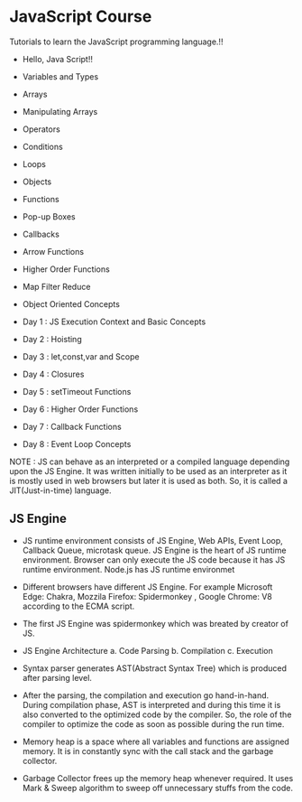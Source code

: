 # JavaScript Course
 
Tutorials to learn the JavaScript programming language.!!

- Hello, Java Script!!
- Variables and Types
- Arrays
- Manipulating Arrays
- Operators
- Conditions
- Loops
- Objects
- Functions
- Pop-up Boxes
- Callbacks
- Arrow Functions
- Higher Order Functions 
- Map Filter Reduce
- Object Oriented Concepts


- Day 1 : JS Execution Context and Basic Concepts
- Day 2 : Hoisting
- Day 3 : let,const,var and Scope
- Day 4 : Closures
- Day 5 : setTimeout Functions
- Day 6 : Higher Order Functions
- Day 7 : Callback Functions
- Day 8 : Event Loop Concepts

NOTE : JS can behave as an interpreted or a compiled language depending upon the JS Engine. It was
written initially to be used as an interpreter as it is mostly used in web browsers but later it is
used as both. So, it is called a JIT(Just-in-time) language.


## JS Engine 
- JS runtime environment consists of JS Engine, Web APIs, Event Loop, Callback Queue, microtask queue. JS Engine is the heart of JS runtime environment. Browser can only execute the JS code because it has JS runtime environment. Node.js has JS runtime environmet
- Different browsers have different JS Engine. For example Microsoft Edge: Chakra, Mozzila
Firefox: Spidermonkey , Google Chrome: V8 according to the ECMA script.
- The first JS Engine was spidermonkey which was breated by creator of JS.

- JS Engine Architecture 
a. Code Parsing b. Compilation c. Execution 
- Syntax parser generates AST(Abstract Syntax Tree) which is produced after parsing level.
- After the parsing, the compilation and execution go hand-in-hand. During compilation phase,
AST is interpreted and during this time it is also converted to the optimized code by the
compiler. So, the role of the compiler to optimize the code as soon as possible during the run
time.


- Memory heap is a space where all variables and functions are assigned memory. It is in
constantly sync with the call stack and the garbage collector.
- Garbage Collector frees up the memory heap whenever required. It uses Mark & Sweep
algorithm to sweep off unnecessary stuffs from the code.